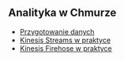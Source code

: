 ## Analityka w Chmurze
- [Przygotowanie danych](przygotowanie-danych.md)
- [Kinesis Streams w praktyce](kinesis-streams.md)
- [Kinesis Firehose w praktyce](kinesis-firehose.md)